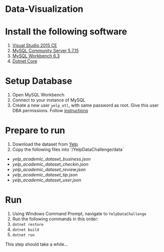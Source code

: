 # Data-Visualization

# Install the following software

1. [Visual Studio 2015 CE](https://go.microsoft.com/fwlink/?LinkId=691978&clcid=0x409)
1. [MySQL Community Server 5.7.15](https://dev.mysql.com/downloads/mysql/)
1. [MySQL Workbench 6.3](http://www.mysql.com/products/workbench/)
1. [Dotnet Core](https://www.microsoft.com/net/core#windows)

# Setup Database

1. Open MySQL Workbench
1. Connect to your instance of MySQL
1. Create a new user `yelp_etl`, with same password as root. Give this user DBA permissions. Follow [instructions](https://dev.mysql.com/doc/workbench/en/wb-mysql-connections-navigator-management-users-and-privileges.html)

# Prepare to run

1. Download the dataset from [Yelp]()
1. Copy the following files into '/YelpDataChallenge/data`
  * _yelp_academic_dataset_business.json_
  * _yelp_academic_dataset_checkin.json_
  * _yelp_academic_dataset_review.json_
  * _yelp_academic_dataset_tip.json_
  * _yelp_academic_dataset_user.json_

# Run

1. Using Windows Command Prompt, navigate to `YelpDataChallenge`
1. Run the following commands in this order:
  1. `dotnet restore`
  1. `dotnet build`
  1. `dotnet run`

This step should take a while...
